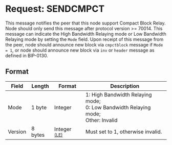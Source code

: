 # Request: SENDCMPCT

This message notifies the peer that this node support Compact Block Relay.
Node should only send this message after protocol version >= 70014.
This message can indicate the High Bandwidth Relaying mode or Low Bandwidth Relaying mode by setting the `Mode` field.
Upon receipt of this message from the peer, node should announce new block via `cmpctblock` message if `Mode = 1`, or node should announce new block via `inv` or `header` message as defined in BIP-0130.

## Format

| Field | Length | Format | Description |
|--|--|--|--|
| Mode | 1 byte | Integer | 1: High Bandwidth Relaying mode;</br> 0: Low Bandwidth Relaying mode;</br> Other: Invalid |
| Version | 8 bytes | Integer <sup>[(LE)](/protocol/misc/endian/little)</sup> | Must set to 1, otherwise invalid.|
